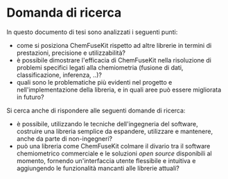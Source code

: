 # Domanda di ricerca

In questo documento di tesi sono analizzati i seguenti punti:

- come si posiziona ChemFuseKit rispetto ad altre librerie in termini di prestazioni, precisione e utilizzabilità?
- è possibile dimostrare l'efficacia di ChemFuseKit nella risoluzione di problemi specifici legati alla chemiometria (fusione di dati, classificazione, inferenza, ..)?
- quali sono le problematiche più evidenti nel progetto e nell'implementazione della libreria, e in quali aree può essere migliorata in futuro?

Si cerca anche di rispondere alle seguenti domande di ricerca:

- è possibile, utilizzando le tecniche dell'ingegneria del software, costruire una libreria semplice da espandere, utilizzare e mantenere, anche da parte di non-ingegneri?
- può una libreria come ChemFuseKit colmare il divario tra il software chemiometrico commerciale e le soluzioni *open source* disponibili al momento, fornendo un'interfaccia utente flessibile e intuitiva e aggiungendo le funzionalità mancanti alle librerie attuali?

